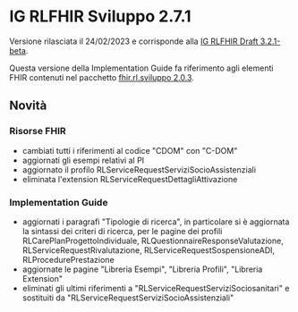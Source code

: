 # IG RLFHIR Sviluppo 2.7.1

Versione rilasciata il 24/02/2023 e corrisponde alla [IG RLFHIR Draft 3.2.1-beta]().

Questa versione della Implementation Guide fa riferimento agli elementi FHIR contenuti nel pacchetto [fhir.rl.sviluppo 2.0.3](https://simplifier.net/packages/fhir.rl.sviluppo/2.0.3).

## Novità
### Risorse FHIR
- cambiati tutti i riferimenti al codice "CDOM" con "C-DOM"
- aggiornati gli esempi relativi al PI
- aggiornato il profilo RLServiceRequestServiziSocioAssistenziali
- eliminata l'extension RLServiceRequestDettagliAttivazione 

### Implementation Guide
- aggiornati i paragrafi "Tipologie di ricerca", in particolare si è aggiornata la sintassi dei criteri di ricerca, per le pagine dei profili RLCarePlanProgettoIndividuale, RLQuestionnaireResponseValutazione, RLServiceRequestRivalutazione, RLServiceRequestSospensioneADI, RLProcedurePrestazione
- aggiornate le pagine "Libreria Esempi", "Libreria Profili", "Libreria Extension"
- eliminati gli ultimi riferimenti a "RLServiceRequestServiziSociosanitari" e sostituiti da "RLServiceRequestServiziSocioAssistenziali"
